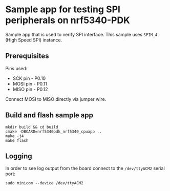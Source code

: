 # Sample app for testing SPI peripherals on nrf5340-PDK

Sample app that is used to verify SPI interface. This sample uses `SPIM_4` (High Speed SPI) instance.

## Prerequisites

Pins used:
* SCK pin - P0.10
* MOSI pin - P0.11
* MISO pin - P0.12

Connect MOSI to MISO directly via jumper wire.

## Build and flash sample app

```
mkdir build && cd build
cmake -DBOARD=nrf5340pdk_nrf5340_cpuapp ..
make -j4
make flash
```

## Logging
In order to see log output from the board connect to the `/dev/ttyACM2` serial port:

```
sudo minicom --device /dev/ttyACM2
```
